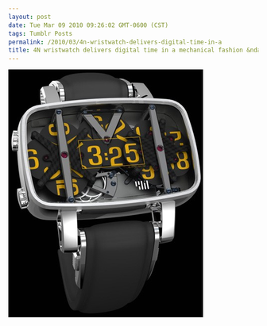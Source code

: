 ```yaml
---
layout: post
date: Tue Mar 09 2010 09:26:02 GMT-0600 (CST)
tags: Tumblr Posts
permalink: /2010/03/4n-wristwatch-delivers-digital-time-in-a
title: 4N wristwatch delivers digital time in a mechanical fashion &ndash; Engadget
---
```


![](/public/assets/tumblr/tumblr_kz0tjffQRf1qa4klho1_400.jpg)
